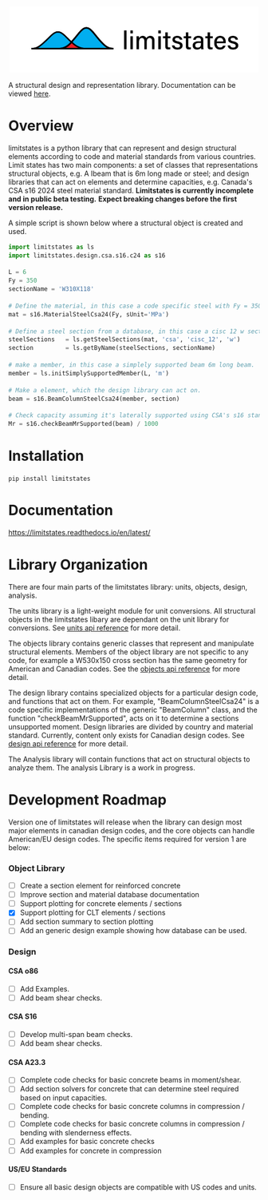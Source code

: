 
<p align="center">
  <img src="https://github.com/cslotboom/limitstates/raw/main/doc/logo/logo-text-2.jpg" width="500">
</p>

A structural design and representation library. Documentation can be viewed [here](https://limitstates.readthedocs.io/en/latest/index.html).

# Overview
limitstates is a python library that can represent and design structural 
elements according to code and material standards from various countries. Limit states has two main components: 
a set of classes that representations structural objects, e.g. A Ibeam that is 6m long made or steel; 
and design libraries that can act on elements and determine capacities, e.g. Canada's CSA s16 2024 steel material standard.
**Limitstates is currently incomplete and in public beta testing.**
**Expect breaking changes before the first version release.**

A simple script is shown below where a structural object is created and used.


```Python
import limitstates as ls
import limitstates.design.csa.s16.c24 as s16

L = 6
Fy = 350
sectionName = 'W310X118'

# Define the material, in this case a code specific steel with Fy = 350 MPa
mat = s16.MaterialSteelCsa24(Fy, sUnit='MPa')

# Define a steel section from a database, in this case a cisc 12 w section.
steelSections   = ls.getSteelSections(mat, 'csa', 'cisc_12', 'w')
section         = ls.getByName(steelSections, sectionName)

# make a member, in this case a simplely supported beam 6m long beam.
member = ls.initSimplySupportedMember(L, 'm')

# Make a element, which the design library can act on.
beam = s16.BeamColumnSteelCsa24(member, section)

# Check capacity assuming it's laterally supported using CSA's s16 standard.
Mr = s16.checkBeamMrSupported(beam) / 1000
```

# Installation

`
pip install limitstates
`

# Documentation
https://limitstates.readthedocs.io/en/latest/

# Library Organization
There are four main parts of the limitstates library: units, objects, design, analysis.

The units library is a light-weight module for unit conversions. 
All structural objects in the limitstates libary are dependant on the unit library for conversions. 
See [units api reference](https://limitstates.readthedocs.io/en/latest/rst/units.html) for more detail.

The objects library contains generic classes that represent and manipulate structural elements. 
Members of the object library are not specific to any code, for example a W530x150 cross section has the same geometry for American and Canadian codes.
See the [objects api reference](https://limitstates.readthedocs.io/en/latest/rst/objects.html) for more detail.

The design library contains specialized objects for a particular design code, and functions that act on them. 
For example,   "BeamColumnSteelCsa24" is a code specific implementations of the generic "BeamColumn" class, 
and the function "checkBeamMrSupported", acts on it to determine a sections unsupported moment. 
Design libraries are divided by country and material standard. Currently, content only exists for Canadian design codes.
See [design api reference](https://limitstates.readthedocs.io/en/latest/rst/design.html) for more detail.

The Analysis library will contain functions that act on structural objects to analyze them. The analysis Library is a work in progress. 

# Development Roadmap
Version one of limitstates will release when the library can design most major elements in canadian design codes, and the core objects can handle American/EU design codes. 
The specific items required for version 1 are below:

### Object Library
- [ ] Create a section element for reinforced concrete
- [ ] Improve section and material database documentation
- [ ] Support plotting for concrete elements / sections
- [x] Support plotting for CLT elements / sections
- [ ] Add section summary to section plotting
- [ ] Add an generic design example showing how database can be used.

### Design

#### CSA o86
- [ ] Add Examples.
- [ ] Add beam shear checks.

#### CSA S16
- [ ] Develop multi-span beam checks.
- [ ] Add beam shear checks.

#### CSA A23.3
- [ ] Complete code checks for basic concrete beams in moment/shear.
- [ ] Add section solvers for concrete that can determine steel required based on input capacities.
- [ ] Complete code checks for basic concrete columns in compression / bending.
- [ ] Complete code checks for basic concrete columns in compression / bending with slenderness effects.
- [ ] Add examples for basic concrete checks
- [ ] Add examples for concrete in compression

#### US/EU Standards
- [ ] Ensure all basic design objects are compatible with US codes and units.
